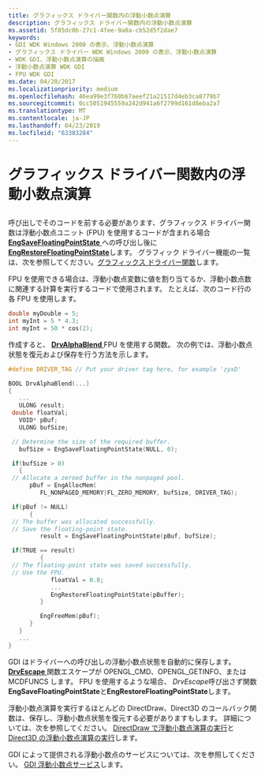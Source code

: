 ```yaml
---
title: グラフィックス ドライバー関数内の浮動小数点演算
description: グラフィックス ドライバー関数内の浮動小数点演算
ms.assetid: 5f85dc0b-27c1-4fee-9a0a-cb52d5f2dae7
keywords:
- GDI WDK Windows 2000 の表示、浮動小数点演算
- グラフィックス ドライバー WDK Windows 2000 の表示、浮動小数点演算
- WDK GDI、浮動小数点演算の描画
- 浮動小数点演算 WDK GDI
- FPU WDK GDI
ms.date: 04/20/2017
ms.localizationpriority: medium
ms.openlocfilehash: 46ea99e3f760b67aeef21a21517d4eb3ca8779b7
ms.sourcegitcommit: 0cc5051945559a242d941a6f2799d161d8eba2a7
ms.translationtype: MT
ms.contentlocale: ja-JP
ms.lasthandoff: 04/23/2019
ms.locfileid: "63383284"
---
```

# <a name="floating-point-operations-in-graphics-driver-functions"></a>グラフィックス ドライバー関数内の浮動小数点演算


## <span id="ddk_floating_point_operations_in_graphics_driver_functions_gg"></span><span id="DDK_FLOATING_POINT_OPERATIONS_IN_GRAPHICS_DRIVER_FUNCTIONS_GG"></span>


呼び出しでそのコードを前する必要があります、グラフィックス ドライバー関数は浮動小数点ユニット (FPU) を使用するコードが含まれる場合[ **EngSaveFloatingPointState** ](https://msdn.microsoft.com/library/windows/hardware/ff565010)への呼び出し後に[ **EngRestoreFloatingPointState**](https://msdn.microsoft.com/library/windows/hardware/ff565006)します。 グラフィック ドライバー機能の一覧は、次を参照してください。[グラフィックス ドライバー関数](graphics-driver-functions.md)します。

FPU を使用できる場合は、浮動小数点変数に値を割り当てるか、浮動小数点数に関連する計算を実行するコードで使用されます。 たとえば、次のコード行の各 FPU を使用します。

```cpp
double myDouble = 5;
int myInt = 5 * 4.3;
int myInt = 50 * cos(2);
```

作成すると、 [ **DrvAlphaBlend** ](https://msdn.microsoft.com/library/windows/hardware/ff556176) FPU を使用する関数。 次の例では、浮動小数点状態を復元および保存を行う方法を示します。

```cpp
#define DRIVER_TAG // Put your driver tag here, for example 'zyxD'

BOOL DrvAlphaBlend(...)
{
   ...
   ULONG result;
 double floatVal;
   VOID* pBuf;
   ULONG bufSize;

 // Determine the size of the required buffer.
   bufSize = EngSaveFloatingPointState(NULL, 0);

 if(bufSize > 0)
   {
 // Allocate a zeroed buffer in the nonpaged pool.
      pBuf = EngAllocMem(
         FL_NONPAGED_MEMORY|FL_ZERO_MEMORY, bufSize, DRIVER_TAG);

 if(pBuf != NULL)
      {
 // The buffer was allocated successfully.
 // Save the floating-point state.
         result = EngSaveFloatingPointState(pBuf, bufSize);

 if(TRUE == result)
         {
 // The floating-point state was saved successfully.
 // Use the FPU.
            floatVal = 0.8;
            ...
            EngRestoreFloatingPointState(pBuffer);
         }

         EngFreeMem(pBuf);
      }
   }
   ...
}
```

GDI はドライバーへの呼び出しの浮動小数点状態を自動的に保存します。 [ **DrvEscape** ](https://msdn.microsoft.com/library/windows/hardware/ff556217)関数エスケープが OPENGL\_CMD、OPENGL\_GETINFO、または MCDFUNCS します。 FPU を使用するような場合、 *DrvEscape*呼び出さず関数**EngSaveFloatingPointState**と**EngRestoreFloatingPointState**します。

浮動小数点演算を実行するほとんどの DirectDraw、Direct3D のコールバック関数は、保存し、浮動小数点状態を復元する必要がありますもします。 詳細については、次を参照してください。 [DirectDraw で浮動小数点演算の実行](performing-floating-point-operations-in-directdraw.md)と[Direct3D の浮動小数点演算の実行](performing-floating-point-operations-in-direct3d.md)します。

GDI によって提供される浮動小数点のサービスについては、次を参照してください。 [GDI 浮動小数点サービス](gdi-floating-point-services.md)します。

 

 





